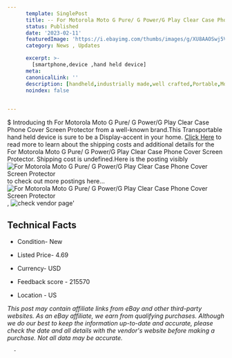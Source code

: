 ```yaml
---
      template: SinglePost
      title: -- For Motorola Moto G Pure/ G Power/G Play Clear Case Phone Cover Screen Protector
      status: Published
      date: '2023-02-11'
      featuredImage: 'https://i.ebayimg.com/thumbs/images/g/XU8AAOSwj5Vi1QtX/s-l225.jpg'
      category: News , Updates

      excerpt: >-
        [smartphone,device ,hand held device]
      meta:
      canonicalLink: ''
      description: [handheld,industrially made,well crafted,Portable,Mobile,Compact,Convenient,Lightweight,Maneuverable,Man-portable,Miniature,Carriable,Hand-held,Light,Holdable,Transportable,Mobile device,Pocket-sized,On-the-go,Wireless,Cordless,Compact size,Convenient size, smartphone,device ,hand held device]
      noindex: false
      

---
```

$
      Introducing th For Motorola Moto G Pure/ G Power/G Play Clear Case Phone Cover Screen Protector from a well-known brand.This Transportable hand held device is sure to be a Display-accent in your home. [Click Here](https://www.ebay.com/itm/255636388981?hash=item3b851dbc75%3Ag%3AXU8AAOSwj5Vi1QtX&mkevt=1&mkcid=1&mkrid=711-53200-19255-0&campid=%253CePNCampaignId%253E&customid=%253CreferenceId%253E&toolid=10049) to read more to learn about the shipping costs and additional details for the For Motorola Moto G Pure/ G Power/G Play Clear Case Phone Cover Screen Protector. Shipping cost is undefined.Here is the posting visibly ![For Motorola Moto G Pure/ G Power/G Play Clear Case Phone Cover Screen Protector](https://i.ebayimg.com/thumbs/images/g/XU8AAOSwj5Vi1QtX/s-l225.jpg) to check out more postings here... ![For Motorola Moto G Pure/ G Power/G Play Clear Case Phone Cover Screen Protector](https://i.ebayimg.com/images/g/XU8AAOSwj5Vi1QtX/s-l1600.jpg), ![check vendor page](https://origin-galleryplus.ebayimg.com/ws/web/255636388981_2_0_1/225x225.jpg,https://origin-galleryplus.ebayimg.com/ws/web/255636388981_3_0_1/225x225.jpg,https://origin-galleryplus.ebayimg.com/ws/web/255636388981_4_0_1/225x225.jpg,https://origin-galleryplus.ebayimg.com/ws/web/255636388981_5_0_1/225x225.jpg,https://origin-galleryplus.ebayimg.com/ws/web/255636388981_6_0_1/225x225.jpg,https://origin-galleryplus.ebayimg.com/ws/web/255636388981_7_0_1/225x225.jpg,https://origin-galleryplus.ebayimg.com/ws/web/255636388981_8_0_1/225x225.jpg,https://origin-galleryplus.ebayimg.com/ws/web/255636388981_9_0_1/225x225.jpg,https://origin-galleryplus.ebayimg.com/ws/web/255636388981_10_0_1/225x225.jpg,https://origin-galleryplus.ebayimg.com/ws/web/255636388981_11_0_1/225x225.jpg,https://origin-galleryplus.ebayimg.com/ws/web/255636388981_12_0_1/225x225.jpg)'

      

 ## Technical Facts 



     
      

 - Condition- New 


      

 - Listed Price- 4.69 


      

 - Currency- USD 


      

 - Feedback score - 215570 


      

 - Location - US 


      
      

 *_This post may contain affiliate links from eBay and other third-party websites. As an eBay affiliate, we earn from qualifying purchases. Although we do our best to keep the information up-to-date and accurate, please check the date and all details with the vendor's website before making a purchase. Not all data may be accurate._*




      -
